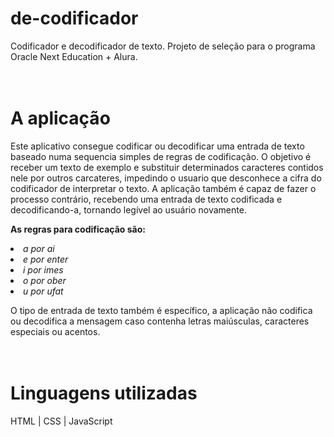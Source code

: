 # de-codificador
Codificador e decodificador de texto. Projeto de seleção para o programa Oracle Next Education + Alura.
<br><br><br>
# A aplicação
Este aplicativo consegue codificar ou decodificar uma entrada de texto baseado numa sequencia simples de regras de codificação.
O objetivo é receber um texto de exemplo e substituir determinados caracteres contidos nele por outros carcateres, impedindo o usuario que desconhece a cifra do codificador de interpretar o texto. A aplicação também é capaz de fazer o processo contrário, recebendo uma entrada de texto codificada e decodificando-a, tornando legível ao usuário novamente.

<b>As regras para codificação são:</b>
<em><li>a por ai</li>
    <li>e por enter</li>
    <li>i por imes</li>
    <li>o por ober</li>
    <li>u por ufat</li></em>

O tipo de entrada de texto também é específico, a aplicação não codifica ou decodifica a mensagem caso contenha letras maiúsculas, caracteres especiais ou acentos.
<br><br><br>
# Linguagens utilizadas

HTML | CSS | JavaScript

